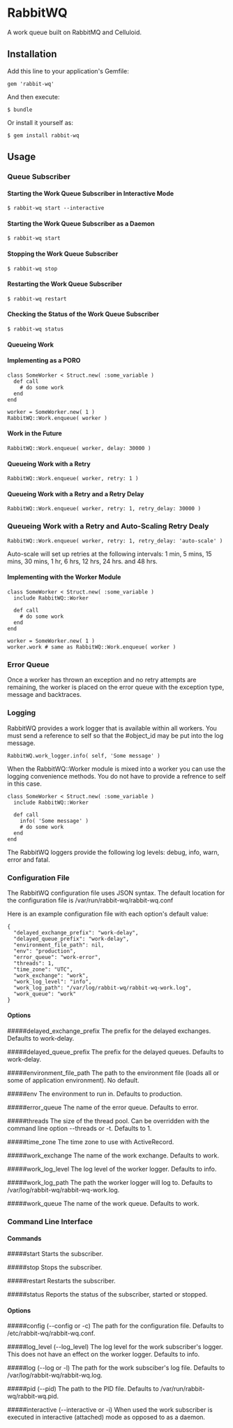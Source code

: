 # RabbitWQ

A work queue built on RabbitMQ and Celluloid.


## Installation

Add this line to your application's Gemfile:

    gem 'rabbit-wq'

And then execute:

    $ bundle

Or install it yourself as:

    $ gem install rabbit-wq


## Usage

### Queue Subscriber

#### Starting the Work Queue Subscriber in Interactive Mode

    $ rabbit-wq start --interactive

#### Starting the Work Queue Subscriber as a Daemon

    $ rabbit-wq start

#### Stopping the Work Queue Subscriber

    $ rabbit-wq stop

#### Restarting the Work Queue Subscriber

    $ rabbit-wq restart

#### Checking the Status of the Work Queue Subscriber

    $ rabbit-wq status


#### Queueing Work

#### Implementing as a PORO

    class SomeWorker < Struct.new( :some_variable )
      def call
        # do some work
      end
    end
    
    worker = SomeWorker.new( 1 )
    RabbitWQ::Work.enqueue( worker )

#### Work in the Future

    RabbitWQ::Work.enqueue( worker, delay: 30000 )

#### Queueing Work with a Retry

    RabbitWQ::Work.enqueue( worker, retry: 1 )

#### Queueing Work with a Retry and a Retry Delay

    RabbitWQ::Work.enqueue( worker, retry: 1, retry_delay: 30000 )

### Queueing Work with a Retry and Auto-Scaling Retry Dealy

    RabbitWQ::Work.enqueue( worker, retry: 1, retry_delay: 'auto-scale' )

Auto-scale will set up retries at the following intervals: 1 min, 5 mins, 15 mins, 30 mins, 
1 hr, 6 hrs, 12 hrs, 24 hrs. and 48 hrs.

#### Implementing with the Worker Module

    class SomeWorker < Struct.new( :some_variable )
      include RabbitWQ::Worker

      def call
        # do some work
      end
    end
    
    worker = SomeWorker.new( 1 )
    worker.work # same as RabbitWQ::Work.enqueue( worker )

### Error Queue

Once a worker has thrown an exception and no retry attempts are remaining, the worker is placed on 
the error queue with the exception type, message and backtraces.

### Logging

RabbitWQ provides a work logger that is available within all workers.  You must send a reference to self
so that the #object_id may be put into the log message.

    RabbitWQ.work_logger.info( self, 'Some message' )

When the RabbitWQ::Worker module is mixed into a worker you can use the logging convenience methods.  You
do not have to provide a refrence to self in this case.

    class SomeWorker < Struct.new( :some_variable )
      include RabbitWQ::Worker

      def call
        info( 'Some message' )
        # do some work
      end
    end

The RabbitWQ loggers provide the following log levels: debug, info, warn, error and fatal.

### Configuration File

The RabbitWQ configuration file uses JSON syntax.  The default location for the configuration file is /var/run/rabbit-wq/rabbit-wq.conf

Here is an example configuration file with each option's default value:

    {
      "delayed_exchange_prefix": "work-delay",
      "delayed_queue_prefix": "work-delay",
      "environment_file_path": nil,
      "env": "production",
      "error_queue": "work-error",
      "threads": 1,
      "time_zone": "UTC",
      "work_exchange": "work",
      "work_log_level": "info",
      "work_log_path": "/var/log/rabbit-wq/rabbit-wq-work.log",
      "work_queue": "work"
    }

#### Options

#####delayed_exchange_prefix
The prefix for the delayed exchanges.  Defaults to work-delay.

#####delayed_queue_prefix
The prefix for the delayed queues.  Defaults to work-delay.

#####environment_file_path
The path to the environment file (loads all or some of application environment).  No default.

#####env
The environment to run in.  Defaults to production.

#####error_queue
The name of the error queue. Defaults to error.

#####threads
The size of the thread pool.  Can be overridden with the command line option --threads or -t.  Defaults to 1.

#####time_zone
The time zone to use with ActiveRecord.

#####work_exchange
The name of the work exchange.  Defaults to work.

#####work_log_level
The log level of the worker logger.  Defaults to info.

#####work_log_path
The path the worker logger will log to. Defaults to /var/log/rabbit-wq/rabbit-wq-work.log.

#####work_queue
The name of the work queue.  Defaults to work.


### Command Line Interface

#### Commands

#####start
Starts the subscriber.

#####stop
Stops the subscriber.

#####restart
Restarts the subscriber.

#####status
Reports the status of the subscriber, started or stopped.

#### Options

#####config (--config or -c)
The path for the configuration file.  Defaults to /etc/rabbit-wq/rabbit-wq.conf.

#####log_level (--log_level)
The log level for the work subscriber's logger.  This does not have an effect on the worker logger.  Defaults to info.

#####log (--log or -l)
The path for the work subsciber's log file.  Defaults to /var/log/rabbit-wq/rabbit-wq.log.

#####pid (--pid)
The path to the PID file.  Defaults to /var/run/rabbit-wq/rabbit-wq.pid.

#####interactive (--interactive or -i)
When used the work subscriber is executed in interactive (attached) mode as opposed to as a daemon.
